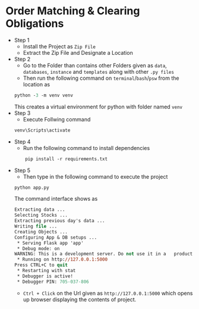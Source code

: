 # Order Matching &amp; Clearing Obligations

- Step 1
    - Install the Project as ``Zip File``
    - Extract the Zip File and Designate a Location
- Step 2
    - Go to the Folder than contains other Folders given as ``data``, ``databases``, ``instance`` and ``templates`` along with other ``.py files``
    - Then run the following command on ``terminal``/``bash``/``psw`` from the location as
    ```ps
    python -3 -m venv venv
    ```
    This creates a virtual environment for python with folder named ``venv``
- Step 3
    - Execute Follwing command 
    ```ps
    venv\Scripts\activate
    ```
- Step 4
    - Run the following command to install dependencies
    ```ps
        pip install -r requirements.txt
    ```
- Step 5 
    - Then type in the following command to execute the project
    ```ps
    python app.py
    ```
    The command interface shows as
    ```ps
    Extracting data ...
    Selecting Stocks ...
    Extracting previous day's data ...
    Writing file ...
    Creating Objects ...
    Configuring App & DB setups ...
     * Serving Flask app 'app'
     * Debug mode: on
    WARNING: This is a development server. Do not use it in a   production deployment. Use a production WSGI server   instead.
     * Running on http://127.0.0.1:5000
    Press CTRL+C to quit
     * Restarting with stat
     * Debugger is active!
     * Debugger PIN: 705-037-806
    ```
    - ``Ctrl + Click`` on the Url given as ``http://127.0.0.1:5000`` which opens up browser displaying the contents of project.

